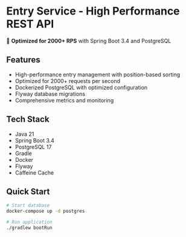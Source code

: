 # Entry Service - High Performance REST API

🚀 **Optimized for 2000+ RPS** with Spring Boot 3.4 and PostgreSQL

## Features
- High-performance entry management with position-based sorting
- Optimized for 2000+ requests per second
- Dockerized PostgreSQL with optimized configuration
- Flyway database migrations
- Comprehensive metrics and monitoring

## Tech Stack
- Java 21
- Spring Boot 3.4
- PostgreSQL 17
- Gradle
- Docker
- Flyway
- Caffeine Cache

## Quick Start

```bash
# Start database
docker-compose up -d postgres

# Run application
./gradlew bootRun